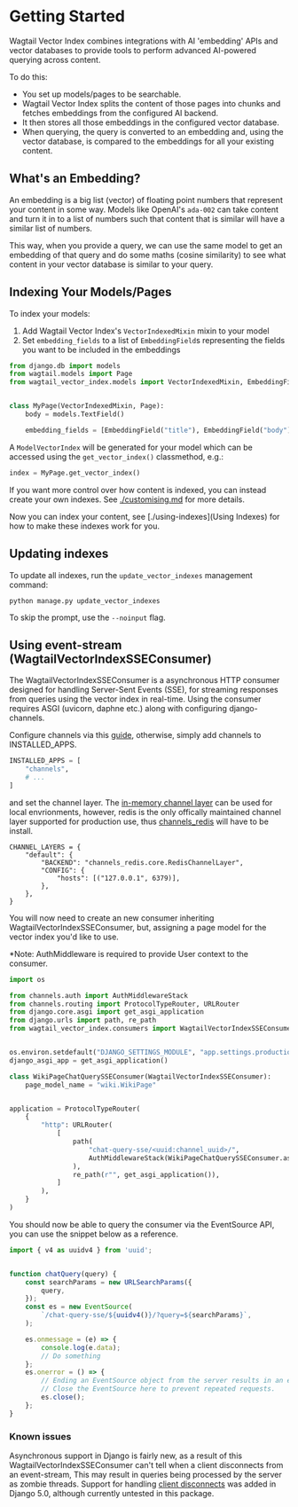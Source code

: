 # Getting Started

Wagtail Vector Index combines integrations with AI 'embedding' APIs and vector databases to provide tools to perform advanced AI-powered querying across content.

To do this:

-   You set up models/pages to be searchable.
-   Wagtail Vector Index splits the content of those pages into chunks and fetches embeddings from the configured AI backend.
-   It then stores all those embeddings in the configured vector database.
-   When querying, the query is converted to an embedding and, using the vector database, is compared to the embeddings for all your existing content.

## What's an Embedding?

An embedding is a big list (vector) of floating point numbers that represent your content in some way. Models like OpenAI's `ada-002` can take content and turn it in to a list of numbers such that content that is similar will have a similar list of numbers.

This way, when you provide a query, we can use the same model to get an embedding of that query and do some maths (cosine similarity) to see what content in your vector database is similar to your query.

## Indexing Your Models/Pages

To index your models:

1. Add Wagtail Vector Index's `VectorIndexedMixin` mixin to your model
2. Set `embedding_fields` to a list of `EmbeddingField`s representing the fields you want to be included in the embeddings

```python
from django.db import models
from wagtail.models import Page
from wagtail_vector_index.models import VectorIndexedMixin, EmbeddingField


class MyPage(VectorIndexedMixin, Page):
    body = models.TextField()

    embedding_fields = [EmbeddingField("title"), EmbeddingField("body")]
```

A `ModelVectorIndex` will be generated for your model which can be accessed using the `get_vector_index()` classmethod, e.g.:

```python
index = MyPage.get_vector_index()
```

If you want more control over how content is indexed, you can instead create your own indexes. See [./customising.md](Customising) for more details.

Now you can index your content, see [./using-indexes](Using Indexes) for how to make these indexes work for you.

## Updating indexes

To update all indexes, run the `update_vector_indexes` management command:

```
python manage.py update_vector_indexes
```

To skip the prompt, use the `--noinput` flag.

## Using event-stream (WagtailVectorIndexSSEConsumer)

The WagtailVectorIndexSSEConsumer is a asynchronous HTTP consumer designed for handling Server-Sent Events (SSE), for streaming responses from queries using the vector index in real-time. Using the consumer requires ASGI (uvicorn, daphne etc.) along with configuring django-channels.

Configure channels via this [guide](https://channels.readthedocs.io/en/stable/topics/channel_layers.html#configuration), otherwise, simply add channels to INSTALLED_APPS.

```python
INSTALLED_APPS = [
    "channels",
    # ...
]
```

and set the channel layer. The [in-memory channel layer](https://channels.readthedocs.io/en/stable/topics/channel_layers.html#in-memory-channel-layer) can be used for local envrionments, however, redis is the only offically maintained channel layer supported for production use, thus [channels_redis](https://pypi.org/project/channels-redis/) will have to be install.

```
CHANNEL_LAYERS = {
    "default": {
        "BACKEND": "channels_redis.core.RedisChannelLayer",
        "CONFIG": {
            "hosts": [("127.0.0.1", 6379)],
        },
    },
}
```

You will now need to create an new consumer inheriting WagtailVectorIndexSSEConsumer, but, assigning a page model for the vector index you'd like to use.


*Note: AuthMiddleware is required to provide User context to the consumer.

```python
import os

from channels.auth import AuthMiddlewareStack
from channels.routing import ProtocolTypeRouter, URLRouter
from django.core.asgi import get_asgi_application
from django.urls import path, re_path
from wagtail_vector_index.consumers import WagtailVectorIndexSSEConsumer


os.environ.setdefault("DJANGO_SETTINGS_MODULE", "app.settings.production")
django_asgi_app = get_asgi_application()

class WikiPageChatQuerySSEConsumer(WagtailVectorIndexSSEConsumer):
    page_model_name = "wiki.WikiPage"


application = ProtocolTypeRouter(
    {
        "http": URLRouter(
            [
                path(
                    "chat-query-sse/<uuid:channel_uuid>/",
                    AuthMiddlewareStack(WikiPageChatQuerySSEConsumer.as_asgi()),
                ),
                re_path(r"", get_asgi_application()),
            ]
        ),
    }
)
```

You should now be able to query the consumer via the EventSource API, you can use the snippet below as a reference.

```javascript
import { v4 as uuidv4 } from 'uuid';


function chatQuery(query) {
    const searchParams = new URLSearchParams({
        query,
    });
    const es = new EventSource(
        `/chat-query-sse/${uuidv4()}/?query=${searchParams}`,
    );

    es.onmessage = (e) => {
        console.log(e.data);
        // Do something
    };
    es.onerror = () => {
        // Ending an EventSource object from the server results in an error.
        // Close the EventSource here to prevent repeated requests.
        es.close();
    };
}
```

### Known issues

Asynchronous support in Django is fairly new, as a result of this WagtailVectorIndexSSEConsumer can't tell when a client disconnects from an event-stream, This may result in queries being processed by the server as zombie threads. Support for handling [client disconnects](https://docs.djangoproject.com/en/dev/topics/async/#handling-disconnects) was added in Django 5.0, although currently untested in this package.
